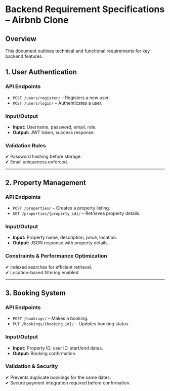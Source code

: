 # Backend Requirement Specifications – Airbnb Clone  

## **Overview**  
This document outlines technical and functional requirements for key backend features.  

## **1. User Authentication**  
### **API Endpoints**  
- `POST /users/register/` – Registers a new user.  
- `POST /users/login/` – Authenticates a user.  

### **Input/Output**  
- **Input:** Username, password, email, role.  
- **Output:** JWT token, success response.  

### **Validation Rules**  
✔ Password hashing before storage.  
✔ Email uniqueness enforced.  

---

## **2. Property Management**  
### **API Endpoints**  
- `POST /properties/` – Creates a property listing.  
- `GET /properties/{property_id}/` – Retrieves property details.  

### **Input/Output**  
- **Input:** Property name, description, price, location.  
- **Output:** JSON response with property details.  

### **Constraints & Performance Optimization**  
✔ Indexed searches for efficient retrieval.  
✔ Location-based filtering enabled.  

---

## **3. Booking System**  
### **API Endpoints**  
- `POST /bookings/` – Makes a booking.  
- `PUT /bookings/{booking_id}/` – Updates booking status.  

### **Input/Output**  
- **Input:** Property ID, user ID, start/end dates.  
- **Output:** Booking confirmation.  

### **Validation & Security**  
✔ Prevents duplicate bookings for the same dates.  
✔ Secure payment integration required before confirmation.  


